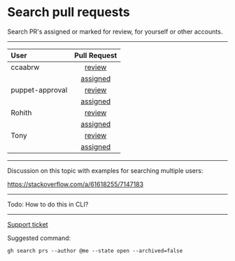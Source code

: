 # Search pull requests

Search PR's assigned or marked for review, for yourself or other accounts.

---

| User | Pull Request   |
| :--- | :---: |
| ccaabrw | [review](https://github.com/pulls?q=is%3Aopen+is%3Apr+review-requested%3Accaabrw) |
|         | [assigned](https://github.com/pulls?q=is%3Aopen+is%3Apr+assignee%3Accaabrw) |
| puppet-approval | [review](https://github.com/pulls?q=is%3Aopen+is%3Apr+review-requested%3Apuppet-approval) |
|         | [assigned](https://github.com/pulls?q=is%3Aopen+is%3Apr+assignee%3Apuppet-approval) |
| Rohith  | [review](https://github.com/pulls?q=is%3Aopen+is%3Apr+review-requested%3Armovvaucl) |
|         | [assigned](https://github.com/pulls?q=is%3Aopen+is%3Apr+assignee%3Armovvaucl) |
| Tony    | [review](https://github.com/pulls?q=is%3Aopen+is%3Apr+review-requested%3Atbrooksucl) |
|         | [assigned](https://github.com/pulls?q=is%3Aopen+is%3Apr+assignee%3Atbrooksucl) |

---

Discussion on this topic with examples for searching multiple users:

https://stackoverflow.com/a/61618255/7147183


---

Todo: How to do this in CLI?

---
[Support ticket](https://support.github.com/ticket/2305555)

Suggested command:

```
gh search prs --author @me --state open --archived=false
```


